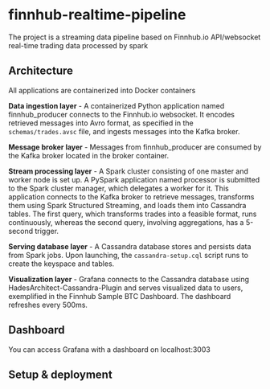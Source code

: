 # finnhub-realtime-pipeline

The project is a streaming data pipeline based on Finnhub.io API/websocket real-time trading data processed by spark

## Architecture

All applications are containerized into Docker containers

**Data ingestion layer** - A containerized Python application named finnhub_producer connects to the Finnhub.io websocket. It encodes retrieved messages into Avro format, as specified in the `schemas/trades.avsc` file, and ingests messages into the Kafka broker.

**Message broker layer** - Messages from finnhub_producer are consumed by the Kafka broker located in the broker container.

**Stream processing layer** - A Spark cluster consisting of one master and worker node is set up. A PySpark application named processor is submitted to the Spark cluster manager, which delegates a worker for it. This application connects to the Kafka broker to retrieve messages, transforms them using Spark Structured Streaming, and loads them into Cassandra tables. The first query, which transforms trades into a feasible format, runs continuously, whereas the second query, involving aggregations, has a 5-second trigger.

**Serving database layer** - A Cassandra database stores and persists data from Spark jobs. Upon launching, the `cassandra-setup.cql` script runs to create the keyspace and tables.

**Visualization layer** - Grafana connects to the Cassandra database using HadesArchitect-Cassandra-Plugin and serves visualized data to users, exemplified in the Finnhub Sample BTC Dashboard. The dashboard refreshes every 500ms.


## Dashboard

You can access Grafana with a dashboard on localhost:3003


## Setup & deployment

